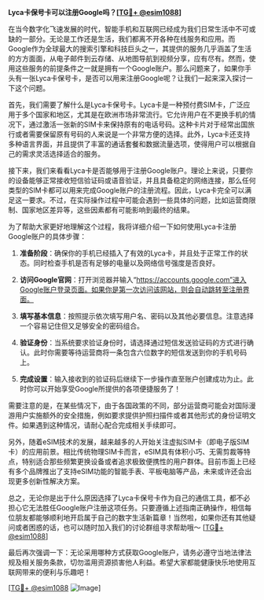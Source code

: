 **Lyca卡保号卡可以注册Google吗？[[TG💪+ @esim1088](https://t.me/s/esim1088)]**

在当今数字化飞速发展的时代，智能手机和互联网已经成为我们日常生活中不可或缺的一部分。无论是工作还是生活，我们都离不开各种在线服务和应用。而Google作为全球最大的搜索引擎和科技巨头之一，其提供的服务几乎涵盖了生活的方方面面，从电子邮件到云存储、从地图导航到视频分享，应有尽有。然而，使用这些服务的前提条件之一就是拥有一个Google账户。那么问题来了，如果你手头有一张Lyca卡保号卡，是否可以用来注册Google呢？让我们一起来深入探讨一下这个问题。

首先，我们需要了解什么是Lyca卡保号卡。Lyca卡是一种预付费SIM卡，广泛应用于多个国家和地区，尤其是在欧洲市场非常流行。它允许用户在不更换手机的情况下，通过激活一张新的SIM卡来保持原有的电话号码。这种卡片对于经常出国旅行或者需要保留原有号码的人来说是一个非常方便的选择。此外，Lyca卡还支持多种语言界面，并且提供了丰富的通话套餐和数据流量选项，使得用户可以根据自己的需求灵活选择适合的服务。

接下来，我们来看看Lyca卡是否能够用于注册Google账户。理论上来说，只要你的设备能够正常接收短信验证码或语音验证，并且具备稳定的网络连接，那么任何类型的SIM卡都可以用来完成Google账户的注册流程。因此，Lyca卡完全可以满足这一要求。不过，在实际操作过程中可能会遇到一些具体的问题，比如运营商限制、国家地区差异等，这些因素都有可能影响到最终的结果。

为了帮助大家更好地理解这个过程，我将详细介绍一下如何使用Lyca卡注册Google账户的具体步骤：

1. **准备阶段**：确保你的手机已经插入了有效的Lyca卡，并且处于正常工作的状态。同时检查手机是否有足够的电量以及网络信号强度是否良好。

2. **访问Google官网**：打开浏览器并输入“https://accounts.google.com”进入Google账户登录页面。如果你是第一次访问该网站，则会自动跳转至注册界面。

3. **填写基本信息**：按照提示依次填写用户名、密码以及其他必要信息。注意选择一个容易记住但又足够安全的密码组合。

4. **验证身份**：当系统要求验证身份时，请选择通过短信发送验证码的方式进行确认。此时你需要等待运营商将一条包含六位数字的短信发送到你的手机号码上。

5. **完成设置**：输入接收到的验证码后继续下一步操作直至账户创建成功为止。此时你可以开始享受Google所提供的各项便捷服务了！

需要注意的是，在某些情况下，由于各国政策的不同，部分运营商可能会对国际漫游用户实施额外的安全措施，例如要求提供护照扫描件或者其他形式的身份证明文件。如果遇到这种情况，请耐心配合完成相关手续即可。

另外，随着eSIM技术的发展，越来越多的人开始关注虚拟SIM卡（即电子版SIM卡）的应用前景。相比传统物理SIM卡而言，eSIM具有体积小巧、无需剪裁等特点，特别适合那些频繁更换设备或者追求极致便携性的用户群体。目前市面上已经有多个品牌推出了支持eSIM功能的智能手表、平板电脑等产品，未来或许还会出现更多创新性解决方案。

总之，无论你是出于什么原因选择了Lyca卡保号卡作为自己的通信工具，都不必担心它无法胜任Google账户注册这项任务。只要遵循上述指南正确操作，相信每位朋友都能够顺利地开启属于自己的数字生活新篇章！当然啦，如果你还有其他疑问或者困惑的话，也可以随时加入我们的讨论群组寻求帮助哦～ [[TG💪+ @esim1088](https://t.me/s/esim1088)]

最后再次强调一下：无论采用哪种方式获取Google账户，请务必遵守当地法律法规及相关服务条款，切勿滥用资源损害他人利益。希望大家都能健康快乐地使用互联网带来的便利与乐趣吧！

[[TG💪+ @esim1088](https://t.me/s/esim1088) ![Image](https://i.postimg.cc/4NQfJmqS/Snipaste-2025-05-13-00-14-12.png)]